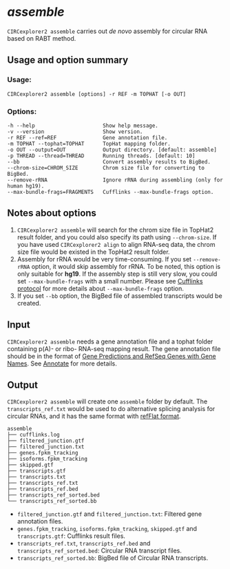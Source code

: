 # *assemble*

`CIRCexplorer2 assemble` carries out *de novo* assembly for circular RNA based on RABT method.

## Usage and option summary

### Usage:

```
CIRCexplorer2 assemble [options] -r REF -m TOPHAT [-o OUT]
```

### Options:

```
-h --help                      Show help message.
-v --version                   Show version.
-r REF --ref=REF               Gene annotation file.
-m TOPHAT --tophat=TOPHAT      TopHat mapping folder.
-o OUT --output=OUT            Output directory. [default: assemble]
-p THREAD --thread=THREAD      Running threads. [default: 10]
--bb                           Convert assembly results to BigBed.
--chrom-size=CHROM_SIZE        Chrom size file for converting to BigBed.
--remove-rRNA                  Ignore rRNA during assembling (only for human hg19).
--max-bundle-frags=FRAGMENTS   Cufflinks --max-bundle-frags option.
```

## Notes about options

1. `CIRCexplorer2 assemble` will search for the chrom size file in TopHat2 result folder, and you could also specify its path using `--chrom-size`. If you have used `CIRCexplorer2 align` to align RNA-seq data, the chrom size file would be existed in the TopHat2 result folder.
2. Assembly for rRNA would be very time-consuming. If you set `--remove-rRNA` option, it would skip assembly for rRNA. To be noted, this option is only suitable for **hg19**. If the assembly step is still very slow, you could set `--max-bundle-frags` with a small number. Please see [Cufflinks protocol](http://www.nature.com/nprot/journal/v7/n3/fig_tab/nprot.2012.016_T2.html) for more details about `--max-bundle-frags` option.
3. If you set `--bb` option, the BigBed file of assembled transcripts would be created.

## Input

`CIRCexplorer2 assemble` needs a gene annotation file and a tophat folder containing p(A)- or ribo- RNA-seq mapping result. The gene annotation file should be in the format of [Gene Predictions and RefSeq Genes with Gene Names](https://genome.ucsc.edu/FAQ/FAQformat.html#format9). See [Annotate](../modules/annotate.md) for more details.

## Output

`CIRCexplorer2 assemble` will create one `assemble` folder by default. The `transcripts_ref.txt` would be used to do alternative splicing analysis for circular RNAs, and it has the same format with [refFlat format](http://genome.ucsc.edu/FAQ/FAQformat.html#format9).

```
assemble
├── cufflinks.log
├── filtered_junction.gtf
├── filtered_junction.txt
├── genes.fpkm_tracking
├── isoforms.fpkm_tracking
├── skipped.gtf
├── transcripts.gtf
├── transcripts.txt
├── transcripts_ref.txt
├── transcripts_ref.bed
├── transcripts_ref_sorted.bed
└── transcripts_ref_sorted.bb
```

* `filtered_junction.gtf` and `filtered_junction.txt`: Filtered gene annotation files.
* `genes.fpkm_tracking`, `isoforms.fpkm_tracking`, `skipped.gtf` and `transcripts.gtf`: Cufflinks result files.
* `transcripts_ref.txt`, `transcripts_ref.bed` and `transcripts_ref_sorted.bed`: Circular RNA transcript files.
* `transcripts_ref_sorted.bb`: BigBed file of Circular RNA transcripts.
